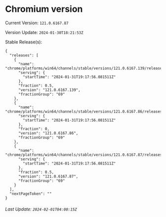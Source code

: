 # Chromium version

Current Version: `121.0.6167.87`

Version Update: `2024-01-30T18:21:53Z`

Stable Release(s):
```
{
  "releases": [
    {
      "name": "chrome/platforms/win64/channels/stable/versions/121.0.6167.139/releases/1706728676",
      "serving": {
        "startTime": "2024-01-31T19:17:56.081511Z"
      },
      "fraction": 0.5,
      "version": "121.0.6167.139",
      "fractionGroup": "69"
    },
    {
      "name": "chrome/platforms/win64/channels/stable/versions/121.0.6167.86/releases/1706728676",
      "serving": {
        "startTime": "2024-01-31T19:17:56.081511Z"
      },
      "fraction": 0,
      "version": "121.0.6167.86",
      "fractionGroup": "69"
    },
    {
      "name": "chrome/platforms/win64/channels/stable/versions/121.0.6167.87/releases/1706728676",
      "serving": {
        "startTime": "2024-01-31T19:17:56.081511Z"
      },
      "fraction": 0.5,
      "version": "121.0.6167.87",
      "fractionGroup": "69"
    }
  ],
  "nextPageToken": ""
}
```

###### Last Update: `2024-02-01T04:00:15Z`
        